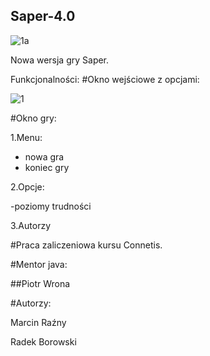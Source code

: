 ## Saper-4.0

![1a](https://user-images.githubusercontent.com/60845511/82160488-08e58f80-9896-11ea-86ea-f6775f370133.png)

Nowa wersja gry Saper.

Funkcjonalności:
#Okno wejściowe z opcjami:

![1](https://user-images.githubusercontent.com/60845511/82160712-8c53b080-9897-11ea-8ef3-859f9927a807.png)

#Okno gry:

1.Menu:
- nowa gra
- koniec gry

2.Opcje:

-poziomy trudności

3.Autorzy

#Praca zaliczeniowa kursu Connetis.

#Mentor java:

##Piotr Wrona

#Autorzy:

Marcin Raźny

Radek Borowski
